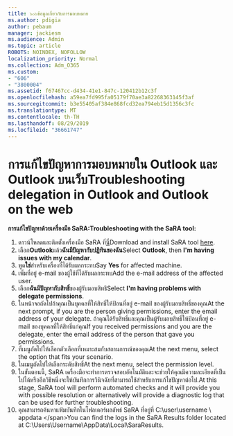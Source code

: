 ```yaml
---
title: ๖๐๖ข้อมูลเกี่ยวกับการมอบหมาย
ms.author: pdigia
author: pebaum
manager: jackiesm
ms.audience: Admin
ms.topic: article
ROBOTS: NOINDEX, NOFOLLOW
localization_priority: Normal
ms.collection: Adm_O365
ms.custom:
- "606"
- "3800004"
ms.assetid: f67467cc-d434-41e1-847c-120412b12c3f
ms.openlocfilehash: a59ea7fd995fa05179f70ae3a82268363145f3af
ms.sourcegitcommit: b3e55405af384e868fcd32ea794eb15d1356c3fc
ms.translationtype: MT
ms.contentlocale: th-TH
ms.lasthandoff: 08/29/2019
ms.locfileid: "36661747"
---
```

# <a name="troubleshooting-delegation-in-outlook-and-outlook-on-the-web"></a><span data-ttu-id="3f75b-102">การแก้ไขปัญหาการมอบหมายใน Outlook และ Outlook บนเว็บ</span><span class="sxs-lookup"><span data-stu-id="3f75b-102">Troubleshooting delegation in Outlook and Outlook on the web</span></span>

<span data-ttu-id="3f75b-103">**การแก้ไขปัญหาด้วยเครื่องมือ SaRA:**</span><span class="sxs-lookup"><span data-stu-id="3f75b-103">**Troubleshooting with the SaRA tool:**</span></span>

1. <span data-ttu-id="3f75b-104">ดาวน์โหลดและติดตั้งเครื่องมือ SaRA ที่[นี่](https://aka.ms/SaRA-SkypeForBusinessSignIn)</span><span class="sxs-lookup"><span data-stu-id="3f75b-104">Download and install SaRA tool [here](https://aka.ms/SaRA-SkypeForBusinessSignIn).</span></span>
1. <span data-ttu-id="3f75b-105">เลือก**Outlook**แล้ว**ฉันมีปัญหากับปฏิทินของฉัน**</span><span class="sxs-lookup"><span data-stu-id="3f75b-105">Select **Outlook**, then **I'm having issues with my calendar**.</span></span>
1. <span data-ttu-id="3f75b-106">พูด**ใช่**สำหรับเครื่องที่ได้รับผลกระทบ</span><span class="sxs-lookup"><span data-stu-id="3f75b-106">Say **Yes** for affected machine.</span></span>
1. <span data-ttu-id="3f75b-107">เพิ่มที่อยู่ e-mail ของผู้ใช้ที่ได้รับผลกระทบ</span><span class="sxs-lookup"><span data-stu-id="3f75b-107">Add the e-mail address of the affected user.</span></span>
1. <span data-ttu-id="3f75b-108">เลือก**ฉันมีปัญหากับสิทธิ์**ของผู้รับมอบสิทธิ</span><span class="sxs-lookup"><span data-stu-id="3f75b-108">Select **I'm having problems with delegate permissions**.</span></span>
1. <span data-ttu-id="3f75b-109">ในหน้าจอถัดไปถ้าคุณเป็นบุคคลที่ให้สิทธิ์ให้ป้อนที่อยู่ e-mail ของผู้รับมอบสิทธิ์ของคุณ</span><span class="sxs-lookup"><span data-stu-id="3f75b-109">At the next prompt, if you are the person giving permissions, enter the email address of your delegate.</span></span> <span data-ttu-id="3f75b-110">ถ้าคุณได้รับสิทธิ์และคุณเป็นผู้รับมอบสิทธิ์ให้ป้อนที่อยู่ e-mail ของบุคคลที่ให้สิทธิ์แก่คุณ</span><span class="sxs-lookup"><span data-stu-id="3f75b-110">If you received permissions and you are the delegate, enter the email address of the person that gave you permissions.</span></span>
1. <span data-ttu-id="3f75b-111">ที่เมนูถัดไปให้เลือกตัวเลือกที่เหมาะสมกับสถานการณ์ของคุณ</span><span class="sxs-lookup"><span data-stu-id="3f75b-111">At the next menu, select the option that fits your scenario.</span></span>
1. <span data-ttu-id="3f75b-112">ในเมนูถัดไปให้เลือกระดับสิทธิ์</span><span class="sxs-lookup"><span data-stu-id="3f75b-112">At the next menu, select the permission level.</span></span>
1. <span data-ttu-id="3f75b-113">ในขั้นตอนนี้, SaRA เครื่องมือจะทำการตรวจสอบอัตโนมัติและจะช่วยให้คุณมีความละเอียดที่เป็นไปได้หรืออีกวิธีหนึ่งจะให้บันทึกการวินิจฉัยที่สามารถใช้สำหรับการแก้ไขปัญหาต่อไป.</span><span class="sxs-lookup"><span data-stu-id="3f75b-113">At this stage, SaRA tool will perform automated checks and it will provide you with possible resolution or alternatively will provide a diagnostic log that can be used for further troubleshooting.</span></span>
1. <span data-ttu-id="3f75b-114">คุณสามารถค้นหาแฟ้มบันทึกในโฟลเดอร์ผลลัพธ์ SaRA ที่อยู่ที่ C:\user\username \ appdata \</span><span class="sxs-lookup"><span data-stu-id="3f75b-114">You can find the logs in the SaRA Results folder located at C:\Users\Username\AppData\Local\SaraResults.</span></span>

